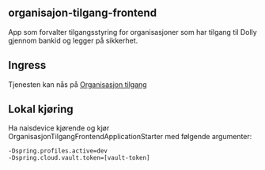 ## organisajon-tilgang-frontend

App som forvalter tilgangsstyring for organisasjoner som har tilgang til Dolly gjennom bankid og legger på sikkerhet.

## Ingress

Tjenesten kan nås på [Organisasjon tilgang](https://testnav-organisasjon-tilgang.intern.nav.no)

## Lokal kjøring

Ha naisdevice kjørende og kjør OrganisasjonTilgangFrontendApplicationStarter med følgende argumenter:

``` 
-Dspring.profiles.active=dev
-Dspring.cloud.vault.token=[vault-token]
```
